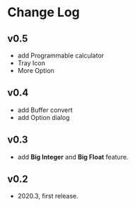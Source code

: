 # Change Log


## v0.5

- add Programmable calculator
- Tray Icon
- More Option

## v0.4

- add Buffer convert
- add Option dialog

## v0.3

- add **Big Integer** and **Big Float** feature.

## v0.2

- 2020.3, first release. 

